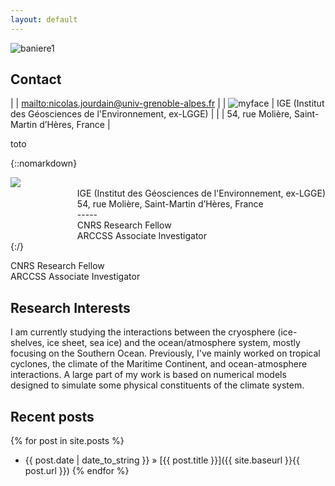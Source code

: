 ```yaml
---
layout: default
---
```


![baniere1]({{site.baseurl}}/img/baniere_3.jpg)

## Contact

|                                                         | <mailto:nicolas.jourdain@univ-grenoble-alpes.fr>           |
| ![myface]({{site.baseurl}}/img/photo_nico-filtered.jpg) | IGE (Institut des Géosciences de l'Environnement, ex-LGGE) |
|                                                         | 54, rue Molière, Saint-Martin d’Hères, France              |

toto

{::nomarkdown}
<div style="float:left">
<img src="{{site.baseurl}}/img/photo_nico-filtered.jpg" style="float: left;" />
</div>
<div style="float:right">
<mailto:nicolas.jourdain@univ-grenoble-alpes.fr><br>
IGE (Institut des Géosciences de l'Environnement, ex-LGGE)<br>
54, rue Molière, Saint-Martin d’Hères, France<br>
-----<br>
CNRS Research Fellow<br>
ARCCSS Associate Investigator<br>
</div>
<div style="clear:both"/>
{:/}

CNRS Research Fellow  
ARCCSS Associate Investigator


## Research Interests

I am currently studying the interactions between the cryosphere (ice-shelves, ice sheet, sea ice) and the ocean/atmosphere system, mostly focusing on the Southern Ocean. Previously, I've mainly worked on tropical cyclones, the climate of the Maritime Continent, and ocean-atmosphere interactions. A large part of my work is based on numerical models designed to simulate some physical constituents of the climate system.


## Recent posts
{% for post in site.posts %}
   - {{ post.date | date_to_string }} » [{{ post.title }}]({{ site.baseurl }}{{ post.url }})
{% endfor %}
